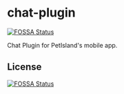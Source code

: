 # chat-plugin
[![FOSSA Status](https://app.fossa.io/api/projects/git%2Bgithub.com%2FPetIsland%2Fchat-plugin.svg?type=shield)](https://app.fossa.io/projects/git%2Bgithub.com%2FPetIsland%2Fchat-plugin?ref=badge_shield)


Chat Plugin for PetIsland's mobile app.



## License
[![FOSSA Status](https://app.fossa.io/api/projects/git%2Bgithub.com%2FPetIsland%2Fchat-plugin.svg?type=large)](https://app.fossa.io/projects/git%2Bgithub.com%2FPetIsland%2Fchat-plugin?ref=badge_large)